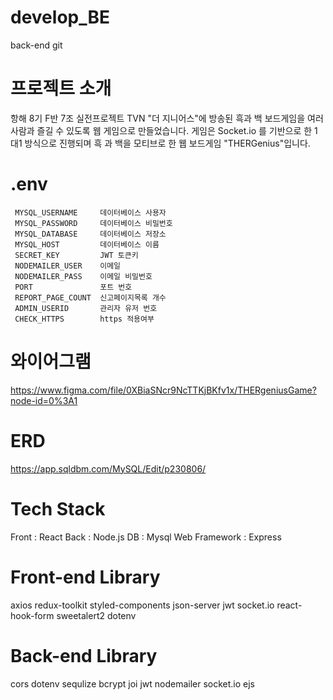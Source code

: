 # develop_BE
back-end git

# 프로젝트 소개
항해 8기 F반 7조 실전프로젝트
TVN "더 지니어스"에 방송된 흑과 백 보드게임을 여러 사람과 즐길 수 있도록 웹 게임으로 만들었습니다.
게임은 Socket.io 를 기반으로 한 1대1 방식으로 진행되며 흑 과 백을 모티브로 한 웹 보드게임 "THERGenius"입니다.
# .env 
```
 MYSQL_USERNAME     데이터베이스 사용자
 MYSQL_PASSWORD     데이터베이스 비밀번호
 MYSQL_DATABASE     데이터베이스 저장소
 MYSQL_HOST         데이터베이스 이름
 SECRET_KEY         JWT 토큰키
 NODEMAILER_USER    이메일
 NODEMAILER_PASS    이메일 비밀번호
 PORT               포트 번호
 REPORT_PAGE_COUNT  신고페이지목록 개수
 ADMIN_USERID       관리자 유저 번호
 CHECK_HTTPS        https 적용여부
 ```

# 와이어그램
https://www.figma.com/file/0XBiaSNcr9NcTTKjBKfv1x/THERgeniusGame?node-id=0%3A1

# ERD
https://app.sqldbm.com/MySQL/Edit/p230806/

# Tech Stack
Front : React
Back : Node.js
DB : Mysql
Web Framework : Express

# Front-end Library
axios
redux-toolkit
styled-components
json-server
jwt
socket.io
react-hook-form
sweetalert2
dotenv

# Back-end Library
cors
dotenv
sequlize
bcrypt
joi
jwt
nodemailer
socket.io
ejs